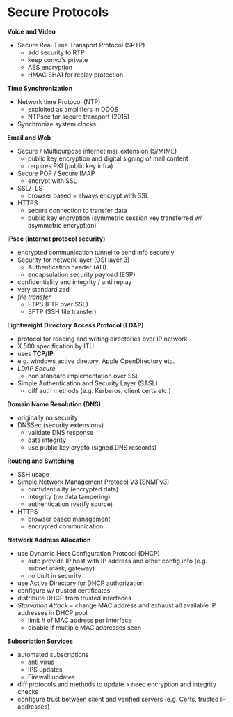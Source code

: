 # Secure Protocols

**Voice and Video**
- Secure Real Time Transport Protocol (SRTP)
    - add security to RTP
    - keep convo's private
    - AES encryption
    - HMAC SHA1 for replay protection

**Time Synchronization**
- Network time Protocol (NTP)
    - exploited as amplifiers in DDOS
    - NTPsec for secure transport (2015)
- Synchronize system clocks

**Email and Web**
- Secure / Multipurpose internet mail extension (S/MIME)
    - public key encryption and digital signing of mail content
    - requires PKI (public key infra)
- Secure POP / Secure IMAP
    - encrypt with SSL
- SSL/TLS
    - browser based = always encrypt with SSL
- HTTPS
    - secure connection to transfer data
    - public key encryption (symmetric session key transferred w/ asymmetric encryption)

**IPsec (internet protocol security)**
- encrypted communication tunnel to send info securely
- Security for network layer (OSI layer 3)
    - Authentication header (AH)
    - encapsulation security payload (ESP)
- confidentiality and integrity / anti replay
- very standardized
- *file transfer*
    - FTPS (FTP over SSL)
    - SFTP (SSH file transfer)

**Lightweight Directory Access Protocol (LDAP)**
- protocol for reading and writing directories over IP network
- X.500 specification by ITU
- uses **TCP/IP**
- e.g. windows active diretory, Apple OpenDirectory etc.
- *LDAP Secure*
    - non standard implementation over SSL
- Simple Authentication and Security Layer (SASL)
    - diff auth methods (e.g. Kerberos, client certs etc.)

**Domain Name Resolution (DNS)**
- originally no security
- DNSSec (security extensions)
    - validate DNS response
    - data integrity
    - use public key crypto (signed DNS rescords)

**Routing and Switching**
- SSH usage
- Simple Network Management Protocol V3 (SNMPv3)
    - confidentiality (encrypted data)
    - integrity (no data tampering)
    - authentication (verify source)
- HTTPS
    - browser based management
    - encrypted communication

**Network Address Allocation**
- use Dynamic Host Configuration Protocol (DHCP)
    - auto provide IP host with IP address and other config info (e.g. subnet mask, gateway)
    - no built in security
- use Active Directory for DHCP authorization
- configure w/ trusted certificates
- distribute DHCP from trusted interfaces
- *Starvation Attack* = change MAC address and exhaust all available IP addresses in DHCP pool
    - limit # of MAC address per interface
    - disable if multiple MAC addresses seen

**Subscription Services**
- automated subscriptions
    - anti virus
    - IPS updates
    - Firewall updates
- diff protocols and methods to update > need encryption and integrity checks
- configure trust between client and verified servers (e.g. Certs, trusted IP addresses)